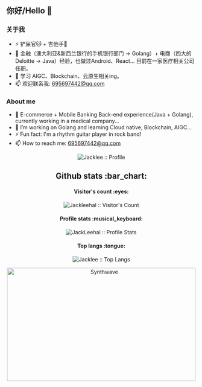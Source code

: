 ## 你好/Hello 👋

### 关于我
- ⚡ 铲屎官🐱 + 吉他手🎸
- 🌱 金融（澳大利亚&新西兰银行的手机银行部门 -> Golang）+ 电商（四大的Deloitte -> Java）经验，也做过Android、React... 目前在一家医疗相关公司任职。
- 🤔 学习 AIGC、Blockchain、云原生相关ing。
- 📫 欢迎联系我: 695697442@qq.com

### About me
- 🌱 E-commerce + Mobile Banking Back-end experience(Java + Golang), currently working in a medical company...
- 🤔 I’m working on Golang and learning Cloud native, Blockchain, AIGC...
- ⚡ Fun fact: I'm a rhythm guitar player in rock band!
- 📫 How to reach me: 695697442@qq.com

<p align="center"><img src="https://github-profile-trophy.vercel.app/?username=JackLeeHal&column=8&theme=onedark" alt="Jacklee :: Profile"/></p>

<h2 align="center">Github stats :bar_chart:</h2>

<h4 align="center">Visitor's count :eyes:</h4>

<p align="center"><img src="https://profile-counter.glitch.me/{Jackleehal}/count.svg" alt="Jackleehal :: Visitor's Count" /></p>

<h4 align="center">Profile stats :musical_keyboard:</h4>

<p align="center"><img src="https://github-immortality.vercel.app/api?username=jackleehal" alt="JackLeehal :: Profile Stats" /></p>

<h4 align="center">Top langs :tongue:</h4>

<p align="center"><img src="https://github-readme-stats.vercel.app/api/top-langs/?username=JackLeeHal&langs_count=10&theme=tokyonight&layout=compact" alt="Jacklee :: Top Langs" /></p>

<p align="center"><img src="https://thumbs.gfycat.com/GoodnaturedFondGaur-size_restricted.gif" alt="Synthwave" height="300" width="500"></p>


